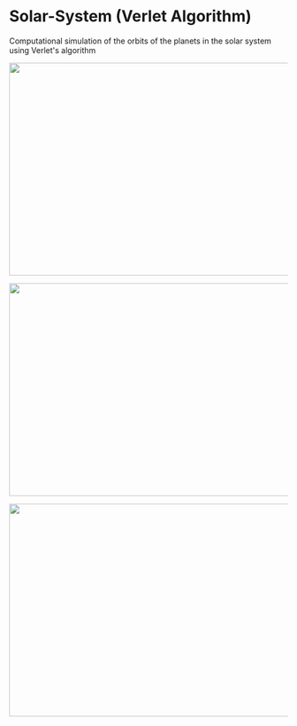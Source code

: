 # Solar-System (Verlet Algorithm)
Computational simulation of the orbits of the planets in the solar system using Verlet's algorithm

<p align="center">
  <img src="https://i.imgur.com/tDwEYXO.gif" height="384" width="512" >
</p>

<p align="center">
  <img src="https://i.imgur.com/elzqkLL.gif" height="384" width="512" >
</p>

<p align="center">
  <img src="https://i.imgur.com/Z57jSfU.gif" height="384" width="512" >
</p>
